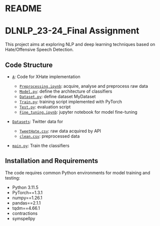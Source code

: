 # README
# DLNLP_23-24_Final Assignment
This project aims at exploring NLP and deep learning techniques based on Hate/Offensive Speech Detection.

## Code Structure
* [`A`](./A/): Code for XHate implementation
    * [`Preprocessing.ipynb`](./A/Prepocessing.ipynb): acquire, analyse and preprocess raw data
    * [`Model.py`](./A/Model.py): define the architecture of classifiers
    * [`Dataset.py`](./A/Dataset.py): define dataset MyDataset
    * [`Train.py`](./A/Train.py): training script implemented with PyTorch
    * [`Test.py`](./A/Test.py): evaluation script
    * [`Fine_tuning.ipynb`](./A/Fine_tuning.ipynb): jupyter notebook for model fine-tuning

* [`Datasets`](./Datasets/): Twitter data for 
    * [`TweetHate.csv`](./Datasets/TweetHate.csv): raw data acquired by API
    * [`clean.csv`](./Datasets/clean.csv): preprocessed data

* [`main.py`](./main.py): Train the classifiers

## Installation and Requirements
The code requires common Python environments for model training and testing:
- Python 3.11.5
- PyTorch==1.3.1
- numpy==1.26.1
- pandas==2.1.1
- tqdm==4.66.1
- contractions
- symspellpy

